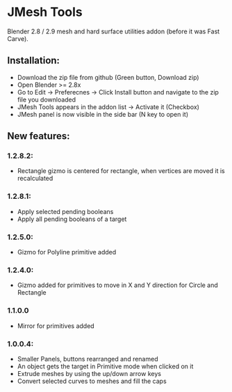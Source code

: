 # JMesh Tools
Blender 2.8 / 2.9 mesh and hard surface utilities addon (before it was Fast Carve).

## Installation:

* Download the zip file from github (Green button, Download zip)
* Open Blender >= 2.8x
* Go to Edit -> Preferecnes -> Click Install button and navigate to the zip file you downloaded
* JMesh Tools appears in the addon list -> Activate it (Checkbox)
* JMesh panel is now visible in the side bar (N key to open it)

## New features:

### 1.2.8.2:

* Rectangle gizmo is centered for rectangle, when vertices are moved it is recalculated

### 1.2.8.1:

* Apply selected pending booleans
* Apply all pending booleans of a target

### 1.2.5.0:

* Gizmo for Polyline primitive added

### 1.2.4.0:

* Gizmo added for primitives to move in X and Y direction
  for Circle and Rectangle

### 1.1.0.0

* Mirror for primitives added

### 1.0.0.4:

* Smaller Panels, buttons rearranged and renamed
* An object gets the target in Primitive mode when clicked on it
* Extrude meshes by using the up/down arrow keys
* Convert selected curves to meshes and fill the caps

